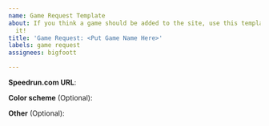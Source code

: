 ```yaml
---
name: Game Request Template
about: If you think a game should be added to the site, use this template to request
  it!
title: 'Game Request: <Put Game Name Here>'
labels: game request
assignees: bigfoott

---
```


**Speedrun.com URL**:

**Color scheme** (Optional):

**Other** (Optional):
